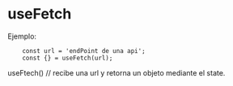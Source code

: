 # useFetch

Ejemplo:

```
    const url = 'endPoint de una api';
    const {} = useFetch(url);

```
useFtech() // recibe una url y retorna un objeto mediante el state.